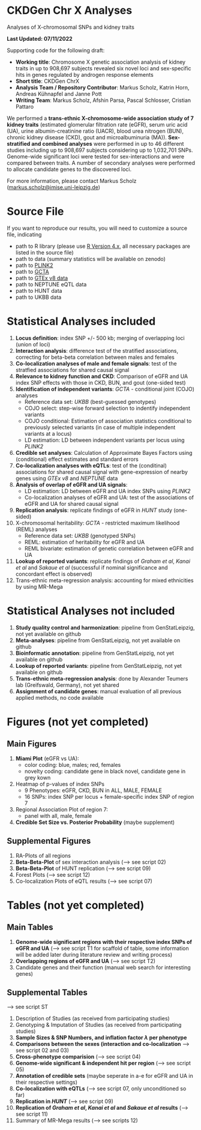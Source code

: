 # CKDGen Chr X Analyses

Analyses of X-chromosomal SNPs and kidney traits

**Last Updated: 07/11/2022**

Supporting code for the following draft:

* **Working title**: Chromosome X genetic association analysis of kidney traits in up to 908,697 subjects revealed six novel loci and sex-specific hits in genes regulated by androgen response elements
* **Short title**: CKDGen ChrX
* **Analysis Team / Repository Contributor**: Markus Scholz, Katrin Horn, Andreas Kühnapfel and Janne Pott
* **Writing Team**: Markus Scholz, Afshin Parsa, Pascal Schlosser, Cristian Pattaro

We performed a **trans-ethnic X-chromosome-wide association study of 7 kidney traits** (estimated glomerular filtration rate (eGFR), serum uric acid (UA), urine albumin-creatinine ratio (UACR), blood urea nitrogen (BUN), chronic kidney disease (CKD), gout and microalbuminuria (MA)). **Sex-stratified and combined analyses** were performed in up to 46 different studies including up to 908,697 subjects considering up to 1,032,701 SNPs. Genome-wide significant loci were tested for sex-interactions and were compared between traits. A number of secondary analyses were performed to allocate candidate genes to the discovered loci. 

For more information, please contact Markus Scholz (markus.scholz@imise.uni-leipzig.de)

# Source File

If you want to reproduce our results, you will need to customize a source file, indicating

* path to R library (please use [R Version 4.x](https://cran.r-project.org/), all necessary packages are listed in the source file)
* path to data (summary statistics will be available on zenodo)
* path to [PLINK2](https://www.cog-genomics.org/plink/2.0/)
* path to [GCTA](https://yanglab.westlake.edu.cn/software/gcta/#Overview)
* path to [GTEx v8 data](https://gtexportal.org/home/protectedDataAccess)
* path to NEPTUNE eQTL data
* path to HUNT data
* path to UKBB data

# Statistical Analyses included

1) **Locus definition**: index SNP +/- 500 kb; merging of overlapping loci (union of loci)  
2) **Interaction analysis**: difference test of the stratified associations, correcting for beta-beta correlation between males and females  
3) **Co-localization analyses of male and female signals**: test of the stratfied associations for shared causal signal 
4) **Relevance to kidney function and CKD**: Comparison of eGFR and UA index SNP effects with those in CKD, BUN, and gout (one-sided test)
5) **Identification of independent variants**: *GCTA* - conditional joint (COJO) analyses
    * Reference data set: *UKBB* (best-guessed genotypes)
    * COJO select: step-wise forward selection to indentify independent variants
    * COJO conditional: Estimation of association statistics conditional to previously selected variants (in case of multiple independent variants at a locus) 
    * LD estimation: LD between independent variants per locus using *PLINK2*
6) **Credible set analyses**: Calculation of Approximate Bayes Factors using (conditional) effect estimates and standard errors
7) **Co-localization analyses with eQTLs**: test of the (conditinal) associations for shared causal signal with gene-expression of nearby genes using *GTEx v8* and *NEPTUNE* data
8) **Analysis of overlap of eGFR and UA signals**:
    * LD estimation: LD between eGFR and UA index SNPs using *PLINK2*
    * Co-localization analyses of eGFR and UA:  test of the associations of eGFR and UA for shared causal signal 
9) **Replication analysis**: replicate findings of eGFR in *HUNT* study (one-sided)
10) X-chromosomal heritability: *GCTA* - restricted maximum likelihood (REML) analyses
    * Reference data set: *UKBB* (genotyped SNPs)
    * REML: estimation of heritability for eGFR and UA
    * REML bivariate: estimation of genetic correlation between eGFR and UA 
11) **Lookup of reported variants**: replicate findings of *Graham et al*, *Kanai et al* and *Sakaue et al* (successful if nominal significance and concordant effect is observed) 
12) Trans-ethnic meta-regression analysis: accounting for mixed ethnicities by using MR-Mega

# Statistical Analyses not included 

1) **Study quality control and harmonization**: pipeline from GenStatLeipzig, not yet available on github
2) **Meta-analyses**: pipeline from GenStatLeipzig, not yet available on github
3) **Bioinformatic annotation**: pipeline from GenStatLeipzig, not yet available on github 
4) **Lookup of reported variants**: pipeline from GenStatLeipzig, not yet available on github 
5) **Trans-ethnic meta-regression analysis**: done by Alexander Teumers lab (Greifswald, Germany), not yet shared
6) **Assignment of candidate genes**: manual evaluation of all previous applied methods, no code available


# Figures (not yet completed)

## Main Figures

1) **Miami Plot** (eGFR vs UA):
    * color coding: blue, males; red, females
    * novelty coding: candidate gene in black novel, candidate gene in grey kown
2) Heatmap of p-values of index SNPs
    * 9 Phenotypes: eGFR, CKD, BUN in ALL, MALE, FEMALE
    * 16 SNPs: index SNP per locus + female-specific index SNP of region 7
3) Regional Association Plot of region 7:
    * panel with all, male, female
4) **Credible Set Size vs. Posterior Probability** (maybe supplement)

## Supplemental Figures

1) RA-Plots of all regions
2) **Beta-Beta-Plot** of sex interaction analysis (--> see script 02)
3) **Beta-Beta-Plot** of HUNT replication (--> see script 09)
4) Forest Plots (--> see script 12)
5) Co-localization Plots of eQTL results (--> see script 07) 

# Tables (not yet completed)

## Main Tables

1) **Genome-wide significant regions with their respective index SNPs of eGFR and UA** (--> see script T1 for scaffold of table, some information will be added later during literature review and writing process) 
2) **Overlapping regions of eGFR and UA** (--> see script T2)
3) Candidate genes and their function (manual web search for interesting genes)

## Supplemental Tables

--> see script ST

1) Description of Studies (as received from participating studies)
2) Genotyping & Imputation of Studies (as received from participating studies)
3) **Sample Sizes & SNP Numbers, and inflation factor $\lambda$ per phenotype**
4) **Comparisons between the sexes (interaction and co-localization** --> see script 02 and 03)
5) **Cross-phenotype comparision** (--> see script 04)
6) **Genome-wide significant & independent hit per region** (--> see script 05)
7) **Annotation of credible sets** (maybe seperate in a-e for eGFR and UA in their respective settings)
8) **Co-localization with eQTLs** (--> see script 07, only unconditioned so far)
9) **Replication in *HUNT*** (--> see script 09)
10) **Replication of *Graham et al*, *Kanai et al* and *Sakaue et al* results** (--> see script 11)
11) Summary of MR-Mega results (--> see scripts 12)
